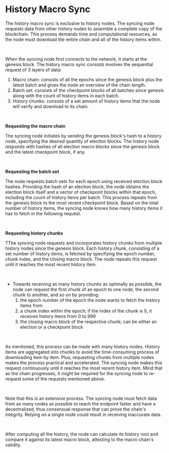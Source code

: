 # History Macro Sync

The history macro sync is exclusive to history nodes. The syncing node requests data from other history nodes to assemble a complete copy of the blockchain. This process demands time and computational resources, as the node must download the entire chain and all of the history items within.

<br/>

When the syncing node first connects to the network, it starts at the genesis block. The history macro sync consists involves the sequential request of 3 layers of data:

1. Macro chain: consists of all the epochs since the genesis block plus the latest batch and gives the node an overview of the chain length.
2. Batch set: consists of the checkpoint blocks of all batches since genesis along with the count of history items in each batch.
3. History chunks: consists of a set amount of history items that the node will verify and download to its chain.

<br/>

**Requesting the macro chain**

The syncing node initiates by sending the genesis block's hash to a history node, specifying the desired quantity of election blocks. The history node responds with hashes of all election macro blocks since the genesis block and the latest checkpoint block, if any.


<br/>

**Requesting the batch set**

The node requests batch sets for each epoch using received election block hashes. Providing the hash of an election block, the node obtains the election block itself and a vector of checkpoint blocks within that epoch, including the count of history items per batch. This process repeats from the genesis block to the most recent checkpoint block. Based on the total number of history items, the syncing node knows how many history items it has to fetch in the following request.

<br/>

**Requesting history chunks**

TThe syncing node requests and incorporates history chunks from multiple history nodes since the genesis block. Each history chunk, consisting of a set number of history items, is fetched by specifying the epoch number, chunk index, and the closing macro block. The node repeats this request until it reaches the most recent history item.

<br/>

- Towards receiving as many history chunks as optimally as possible, the node can request the first chunk of an epoch to one node, the second chunk to another, and so on by providing:
  1. the epoch number of the epoch the node wants to fetch the history items from
  2. a chunk index within the epoch; if the index of the chunk is 0, it receives history items from 0 to 999
  3. the closing macro block of the respective chunk; can be either an election or a checkpoint block

<br/>

As mentioned, this process can be made with many history nodes. History items are aggregated into chunks to avoid the time-consuming process of downloading item by item. Plus, requesting chunks from multiple nodes makes the process practical and accelerated. The syncing node makes this request continuously until it reaches the most recent history item. Mind that as the chain progresses, it might be required for the syncing node to re-request some of the requests mentioned above.

<br/>

Note that this is an extensive process. The syncing node must fetch data from as many nodes as possible to reach the endpoint faster and have a decentralized, thus consensual response that can prove the chain's integrity. Relying on a single node could result in receiving inaccurate data.

<br/>

After computing all the history, the node can calculate its history root and compare it against its latest macro block, attesting to the macro chain's validity.